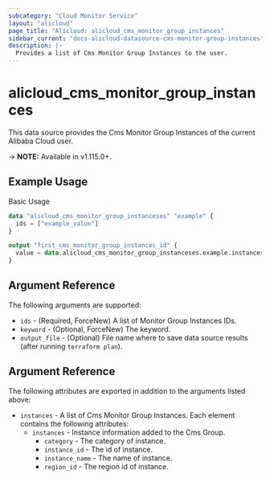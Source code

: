 ```yaml
---
subcategory: "Cloud Monitor Service"
layout: "alicloud"
page_title: "Alicloud: alicloud_cms_monitor_group_instances"
sidebar_current: "docs-alicloud-datasource-cms-monitor-group-instances"
description: |-
  Provides a list of Cms Monitor Group Instances to the user.
---
```


# alicloud\_cms\_monitor\_group\_instances

This data source provides the Cms Monitor Group Instances of the current Alibaba Cloud user.

-> **NOTE:** Available in v1.115.0+.

## Example Usage

Basic Usage

```terraform
data "alicloud_cms_monitor_group_instanceses" "example" {
  ids = ["example_value"]
}

output "first_cms_monitor_group_instances_id" {
  value = data.alicloud_cms_monitor_group_instanceses.example.instanceses.0.instances
}
```

## Argument Reference

The following arguments are supported:

* `ids` - (Required, ForceNew) A list of Monitor Group Instances IDs.
* `keyword` - (Optional, ForceNew) The keyword.
* `output_file` - (Optional) File name where to save data source results (after running `terraform plan`).

## Argument Reference

The following attributes are exported in addition to the arguments listed above:

* `instances` - A list of Cms Monitor Group Instances. Each element contains the following attributes:
    * `instances` - Instance information added to the Cms Group.
        * `category` - The category of instance.
        * `instance_id` - The id of instance.
        * `instance_name` - The name of instance.
        * `region_id` - The region id of instance.
